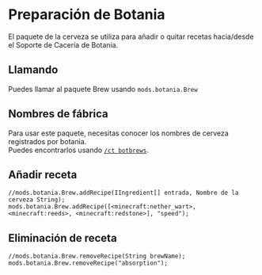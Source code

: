# Preparación de Botania

El paquete de la cerveza se utiliza para añadir o quitar recetas hacia/desde el Soporte de Cacería de Botania.

## Llamando

Puedes llamar al paquete Brew usando `mods.botania.Brew`

## Nombres de fábrica

Para usar este paquete, necesitas conocer los nombres de cerveza registrados por botania.  
Puedes encontrarlos usando [`/ct botbrews`](/Mods/Modtweaker/Botania/Commands/).

## Añadir receta

```zenscript
//mods.botania.Brew.addRecipe(IIngredient[] entrada, Nombre de la cerveza String);
mods.botania.Brew.addRecipe([<minecraft:nether_wart>, <minecraft:reeds>, <minecraft:redstone>], "speed");
```

## Eliminación de receta

```zenscript
//mods.botania.Brew.removeRecipe(String brewName);
mods.botania.Brew.removeRecipe("absorption");
```